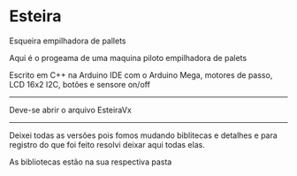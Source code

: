 # Esteira
Esqueira empilhadora de pallets

Aqui é o progeama de uma maquina piloto empilhadora de palets

Escrito em C++ na Arduino IDE com o Arduino Mega, motores de passo, LCD 16x2 I2C, botões e sensore on/off

***************************************************
Deve-se abrir o arquivo EsteiraVx
***************************************************

Deixei todas as versões pois fomos mudando biblitecas e detalhes e para registro do que foi feito resolvi deixar aqui todas elas.

As bibliotecas estão na sua respectiva pasta
